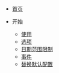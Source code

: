 <!-- docs/_sidebar.md -->

* [首页](/)

* 开始

    * [使用](usage.md)
    * [选项](options.md)
    * [日期范围限制](limit.md)
    * [事件](event.md)
    * [替换默认配置](setDefaults.md)